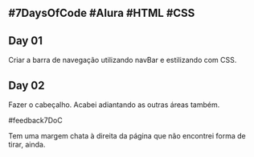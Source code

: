 ## #7DaysOfCode #Alura #HTML  #CSS

## Day 01

Criar a barra de navegação utilizando navBar e estilizando com CSS.

## Day 02

Fazer o cabeçalho. Acabei adiantando as outras áreas também.

#feedback7DoC

Tem uma margem chata à direita da página que não encontrei forma de tirar, ainda.
